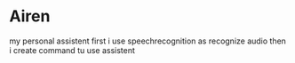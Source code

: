 # Airen
my personal assistent
first i use speechrecognition as recognize audio
then i create command tu use assistent
